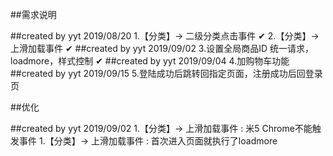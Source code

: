 ##需求说明

##created by yyt 2019/08/20
1.【分类】-> 二级分类点击事件     ✔
2.【分类】-> 上滑加载事件     ✔
##created by yyt 2019/09/02
3.设置全局商品ID 统一请求，loadmore，样式控制     ✔
##created by yyt 2019/09/04
4.加购物车功能
##created by yyt 2019/09/15
5.登陆成功后跳转回指定页面，注册成功后回登录页

##优化

##created by yyt 2019/09/02
1.【分类】-> 上滑加载事件 : 米5 Chrome不能触发事件
1.【分类】-> 上滑加载事件 : 首次进入页面就执行了loadmore
